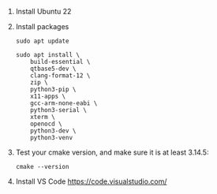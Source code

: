 1. Install Ubuntu 22

1. Install packages
    ```
    sudo apt update

    sudo apt install \
        build-essential \
        qtbase5-dev \
        clang-format-12 \
        zip \
        python3-pip \
        x11-apps \
        gcc-arm-none-eabi \
        python3-serial \
        xterm \
        openocd \
        python3-dev \
        python3-venv
    ```

1. Test your cmake version, and make sure it is at least 3.14.5:
    ```
    cmake --version
    ```

1. Install VS Code <https://code.visualstudio.com/>



